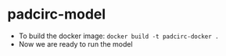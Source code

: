# padcirc-model

- To build the docker image: `docker build -t padcirc-docker .`
- Now we are ready to run the model
